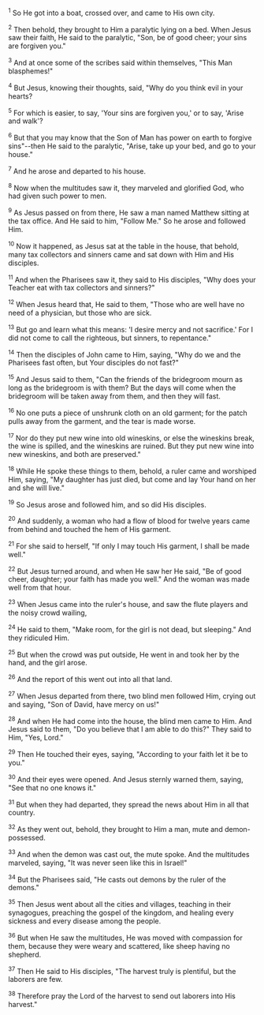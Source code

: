 <sup>1</sup> 
So He got into a boat, crossed over, and came to His own city. 

<sup>2</sup> 
Then behold, they brought to Him a paralytic lying on a bed. When Jesus saw their faith, He said to the paralytic, "Son, be of good cheer; your sins are forgiven you." 

<sup>3</sup> 
And at once some of the scribes said within themselves, "This Man blasphemes!" 

<sup>4</sup> 
But Jesus, knowing their thoughts, said, "Why do you think evil in your hearts? 

<sup>5</sup> 
For which is easier, to say, 'Your sins are forgiven you,' or to say, 'Arise and walk'? 

<sup>6</sup> 
But that you may know that the Son of Man has power on earth to forgive sins"--then He said to the paralytic, "Arise, take up your bed, and go to your house." 

<sup>7</sup> 
And he arose and departed to his house. 

<sup>8</sup> 
Now when the multitudes saw it, they marveled and glorified God, who had given such power to men.

<sup>9</sup> 
As Jesus passed on from there, He saw a man named Matthew sitting at the tax office. And He said to him, "Follow Me." So he arose and followed Him. 

<sup>10</sup> 
Now it happened, as Jesus sat at the table in the house, that behold, many tax collectors and sinners came and sat down with Him and His disciples. 

<sup>11</sup> 
And when the Pharisees saw it, they said to His disciples, "Why does your Teacher eat with tax collectors and sinners?" 

<sup>12</sup> 
When Jesus heard that, He said to them, "Those who are well have no need of a physician, but those who are sick. 

<sup>13</sup> 
But go and learn what this means: 'I desire mercy and not sacrifice.' For I did not come to call the righteous, but sinners, to repentance." 

<sup>14</sup> 
Then the disciples of John came to Him, saying, "Why do we and the Pharisees fast often, but Your disciples do not fast?" 

<sup>15</sup> 
And Jesus said to them, "Can the friends of the bridegroom mourn as long as the bridegroom is with them? But the days will come when the bridegroom will be taken away from them, and then they will fast. 

<sup>16</sup> 
No one puts a piece of unshrunk cloth on an old garment; for the patch pulls away from the garment, and the tear is made worse. 

<sup>17</sup> 
Nor do they put new wine into old wineskins, or else the wineskins break, the wine is spilled, and the wineskins are ruined. But they put new wine into new wineskins, and both are preserved." 

<sup>18</sup> 
While He spoke these things to them, behold, a ruler came and worshiped Him, saying, "My daughter has just died, but come and lay Your hand on her and she will live." 

<sup>19</sup> 
So Jesus arose and followed him, and so did His disciples. 

<sup>20</sup> 
And suddenly, a woman who had a flow of blood for twelve years came from behind and touched the hem of His garment. 

<sup>21</sup> 
For she said to herself, "If only I may touch His garment, I shall be made well." 

<sup>22</sup> 
But Jesus turned around, and when He saw her He said, "Be of good cheer, daughter; your faith has made you well." And the woman was made well from that hour. 

<sup>23</sup> 
When Jesus came into the ruler's house, and saw the flute players and the noisy crowd wailing, 

<sup>24</sup> 
He said to them, "Make room, for the girl is not dead, but sleeping." And they ridiculed Him. 

<sup>25</sup> 
But when the crowd was put outside, He went in and took her by the hand, and the girl arose. 

<sup>26</sup> 
And the report of this went out into all that land.

<sup>27</sup> 
When Jesus departed from there, two blind men followed Him, crying out and saying, "Son of David, have mercy on us!" 

<sup>28</sup> 
And when He had come into the house, the blind men came to Him. And Jesus said to them, "Do you believe that I am able to do this?" They said to Him, "Yes, Lord." 

<sup>29</sup> 
Then He touched their eyes, saying, "According to your faith let it be to you." 

<sup>30</sup> 
And their eyes were opened. And Jesus sternly warned them, saying, "See that no one knows it." 

<sup>31</sup> 
But when they had departed, they spread the news about Him in all that country.

<sup>32</sup> 
As they went out, behold, they brought to Him a man, mute and demon-possessed. 

<sup>33</sup> 
And when the demon was cast out, the mute spoke. And the multitudes marveled, saying, "It was never seen like this in Israel!" 

<sup>34</sup> 
But the Pharisees said, "He casts out demons by the ruler of the demons." 

<sup>35</sup> 
Then Jesus went about all the cities and villages, teaching in their synagogues, preaching the gospel of the kingdom, and healing every sickness and every disease among the people. 

<sup>36</sup> 
But when He saw the multitudes, He was moved with compassion for them, because they were weary and scattered, like sheep having no shepherd. 

<sup>37</sup> 
Then He said to His disciples, "The harvest truly is plentiful, but the laborers are few. 

<sup>38</sup> 
Therefore pray the Lord of the harvest to send out laborers into His harvest."